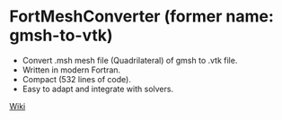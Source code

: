 # FortMeshConverter (former name: gmsh-to-vtk)
- Convert .msh mesh file (Quadrilateral) of gmsh to .vtk file.
- Written in modern Fortran.
- Compact (532 lines of code).
- Easy to adapt and integrate with solvers.

[Wiki](https://github.com/truongd8593/gmsh-to-vtk-and-tecplot/wiki)
